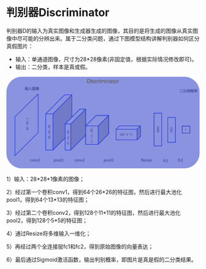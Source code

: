 # 判别器Discriminator

判别器D的输入为真实图像和生成器生成的图像，其目的是将生成的图像从真实图像中尽可能的分辨出来。属于二分类问题，通过下图模型结构讲解判别器如何区分真假图片：

* 输入：单通道图像，尺寸为28*28像素(非固定值，根据实际情况修改即可)。
* 输出：二分类，样本是真或假。

![](../../../images/generative_adversarial_network/basic_concept/6.png)

1）输入：28\*28*1像素的图像；

2）经过第一个卷积conv1，得到64个26\*26的特征图，然后进行最大池化pool1，得到64个13*13的特征图；

3）经过第二个卷积conv2，得到128个11\*11的特征图，然后进行最大池化pool2，得到128个5*5的特征图；

4）通过Resize将多维输入一维化；

5）再经过两个全连接层fc1和fc2，得到原始图像的向量表达；

6）最后通过Sigmoid激活函数，输出判别概率，即图片是真是假的二分类结果。